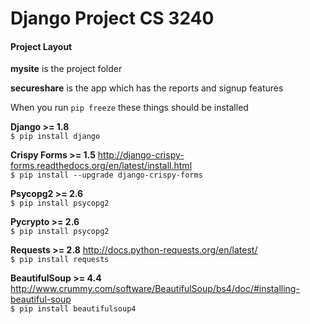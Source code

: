 # Django Project CS 3240
#### Project Layout

**mysite** is the project folder 

**secureshare** is the app which has the reports and signup features

When you run ```pip freeze``` these things should be installed

**Django >= 1.8** <br>
```$ pip install django```

**Crispy Forms >= 1.5** http://django-crispy-forms.readthedocs.org/en/latest/install.html <br>
```$ pip install --upgrade django-crispy-forms```

**Psycopg2 >= 2.6** <br>
```$ pip install psycopg2```

**Pycrypto >= 2.6** <br>
```$ pip install psycopg2```

**Requests >= 2.8** http://docs.python-requests.org/en/latest/ <br>
```$ pip install requests```

**BeautifulSoup >= 4.4** http://www.crummy.com/software/BeautifulSoup/bs4/doc/#installing-beautiful-soup <br>
```$ pip install beautifulsoup4``` 








